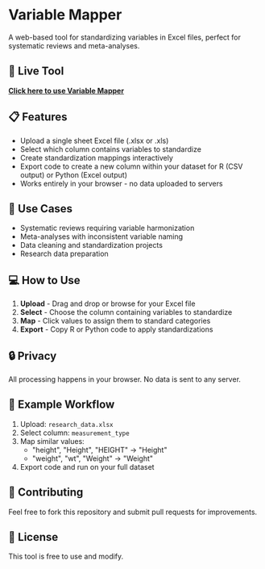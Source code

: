# Variable Mapper

A web-based tool for standardizing variables in Excel files, perfect for systematic reviews and meta-analyses.

## 🚀 Live Tool

**[Click here to use Variable Mapper](https://Kalico91.github.io/variable-mapper/)**

## 📋 Features

- Upload a single sheet Excel file (.xlsx or .xls)
- Select which column contains variables to standardize
- Create standardization mappings interactively
- Export code to create a new column within your dataset for R (CSV output) or Python (Excel output)
- Works entirely in your browser - no data uploaded to servers


## 🎯 Use Cases

- Systematic reviews requiring variable harmonization
- Meta-analyses with inconsistent variable naming
- Data cleaning and standardization projects
- Research data preparation

## 💻 How to Use

1. **Upload** - Drag and drop or browse for your Excel file
2. **Select** - Choose the column containing variables to standardize
3. **Map** - Click values to assign them to standard categories
4. **Export** - Copy R or Python code to apply standardizations

## 🔒 Privacy

All processing happens in your browser. No data is sent to any server.

## 📝 Example Workflow

1. Upload: `research_data.xlsx`
2. Select column: `measurement_type`
3. Map similar values:
   - "height", "Height", "HEIGHT" → "Height"
   - "weight", "wt", "Weight" → "Weight"
4. Export code and run on your full dataset

## 🤝 Contributing

Feel free to fork this repository and submit pull requests for improvements.

## 📄 License

This tool is free to use and modify.
